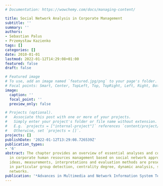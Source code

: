 ```yaml
---
# Documentation: https://wowchemy.com/docs/managing-content/

title: Social Network Analysis in Corporate Management
subtitle: ''
summary: ''
authors:
- Sebastian Palus
- Przemysław Kazienko
tags: []
categories: []
date: 2010-01-01
lastmod: 2022-01-12T14:29:08+01:00
featured: false
draft: false

# Featured image
# To use, add an image named `featured.jpg/png` to your page's folder.
# Focal points: Smart, Center, TopLeft, Top, TopRight, Left, Right, BottomLeft, Bottom, BottomRight.
image:
  caption: ''
  focal_point: ''
  preview_only: false

# Projects (optional).
#   Associate this post with one or more of your projects.
#   Simply enter your project's folder or file name without extension.
#   E.g. `projects = ["internal-project"]` references `content/project/deep-learning/index.md`.
#   Otherwise, set `projects = []`.
projects: []
publishDate: '2022-01-12T13:29:08.726539Z'
publication_types:
- '6'
abstract: The chapter provides an overview of essential analyses and comparisons helpful
  in corporate human resources management based on social network approach. Several
  ideas, measurements, interpretations and evaluation methods are presented and discussed,
  in particular group detection, centrality degree, dynamic analysis, social concept
  networks.
publication: '*Advances in Multimedia and Network Information System Technologies*'
---
```

